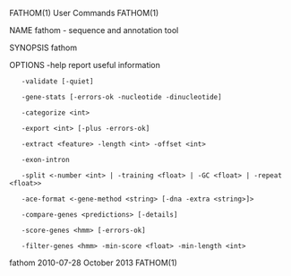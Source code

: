 FATHOM(1)                                    User Commands                                   FATHOM(1)

NAME
       fathom - sequence and annotation tool

SYNOPSIS
       fathom <ann> <dna> <commands>

OPTIONS
       -help  report useful information

       -validate [-quiet]

       -gene-stats [-errors-ok -nucleotide -dinucleotide]

       -categorize <int>

       -export <int> [-plus -errors-ok]

       -extract <feature> -length <int> -offset <int>

       -exon-intron

       -split <-number <int> | -training <float> | -GC <float> | -repeat <float>>

       -ace-format <-gene-method <string> [-dna -extra <string>]>

       -compare-genes <predictions> [-details]

       -score-genes <hmm> [-errors-ok]

       -filter-genes <hmm> -min-score <float> -min-length <int>

fathom 2010-07-28                            October 2013                                    FATHOM(1)
